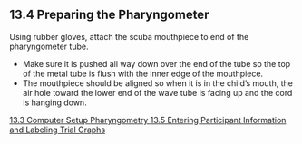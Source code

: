 ## 13.4 Preparing the Pharyngometer

Using rubber gloves, attach the scuba mouthpiece to end of the pharyngometer tube.

* Make sure it is pushed all way down over the end of the tube so the top of the metal tube is flush with the inner edge of the mouthpiece.
* The mouthpiece should be aligned so when it is in the child’s mouth, the air hole toward the lower end of the wave tube is facing up and the cord is hanging down.


<div class="center">
<div class="btn-group">
  <a href=":pages_path:/manuals/pharyngometry/13-03-computer-setup.md" class="btn btn-default">
    <span class="glyphicon glyphicon-chevron-left"></span>
    13.3 Computer Setup
  </a>

  <a href=":pages_path:/manuals/pharyngometry" class="btn btn-default">
    <span class="glyphicon glyphicon-chevron-up"></span>
    Pharyngometry
  </a>

  <a href=":pages_path:/manuals/pharyngometry/13-05-entering-ppt-info.md" class="btn btn-success">
    13.5 Entering Participant Information and Labeling Trial Graphs
    <span class="glyphicon glyphicon-chevron-right"></span>
  </a>
</div>
</div>
